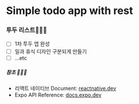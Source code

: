 # Simple todo app with rest

### 투두 리스트🧑🏻‍💻
- [ ] 1차 투두 앱 완성
- [ ] 일과 휴식 디자인 구분되게 만들기
- [ ] ...etc

##### 참조 🧑🏻‍🎤
+ 리액트 네이티브 Document: [reactnative.dev](https://reactnative.dev/docs/components-and-apis)
+ Expo API Reference: [docs.expo.dev](https://docs.expo.dev/versions/latest/)